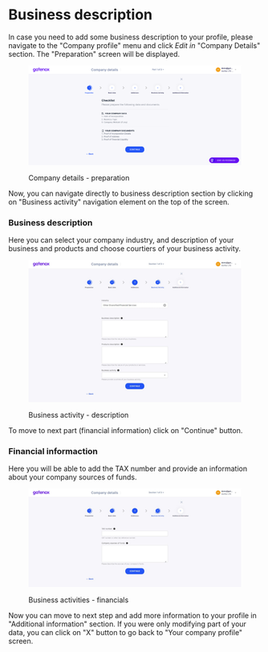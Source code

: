 # Business description

In case you need to add some business description to your profile, please navigate to the "Company profile" menu and click _Edit in_ "Company Details" section. The "Preparation" screen will be displayed.

<figure><img src="../../../docs/Images/preparation.png" alt=""><figcaption><p>Company details - preparation</p></figcaption></figure>

Now, you can navigate directly to business description section by clicking on "Business activity" navigation element on the top of the screen.

### Business description

Here you can select your company industry, and description of your business and products and choose courtiers of your business activity.

<figure><img src="../../../.gitbook/assets/business_activity_general.png" alt=""><figcaption><p>Business activity - description</p></figcaption></figure>

To move to next part (financial information) click on "Continue" button.

### Financial informaction

Here you will be able to add the TAX number and provide an information about your company sources of funds.&#x20;

<figure><img src="../../../.gitbook/assets/business_activity_financials.png" alt=""><figcaption><p>Business activities - financials</p></figcaption></figure>

Now you can move to next step and add more information to your profile in "Additional information" section. If you were only modifying part of your data, you can click on "X" button to go back to "Your company profile" screen.
